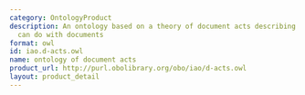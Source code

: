 ```yaml
---
category: OntologyProduct
description: An ontology based on a theory of document acts describing what people
  can do with documents
format: owl
id: iao.d-acts.owl
name: ontology of document acts
product_url: http://purl.obolibrary.org/obo/iao/d-acts.owl
layout: product_detail
---
```

